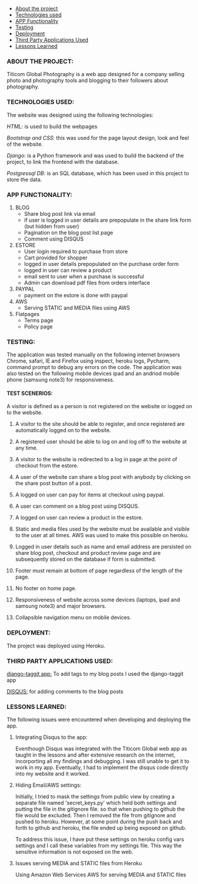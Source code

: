 * [About the project](#about-the-project)
* [Technologies used](#technologies-used)
* [APP Functionality](#app-functionality)
* [Testing](#testing)
* [Deployment](#deployment)
* [Third Party Applications Used](#third-party-applications-used)
* [Lessons Learned](#lessons-learned)

### ABOUT THE PROJECT:

   Titicom Global Photography is a web app designed for a company selling photo and photography tools and blogging to their followers about photography.

### TECHNOLOGIES USED:

   The website was designed using the following technologies:

   *HTML*: is used to build the webpages

   *Bootstrap and CSS*: this was used for the page layout design, look and feel of the website.

   *Django*: is a Python framework and was used to build the backend of the project, to link the frontend with the database.

   *Postgressql DB*: is an SQL database, which has been used in this project to store the data.

### APP FUNCTIONALITY:

1. BLOG
	* Share blog post link via email
	* if user is logged in user details are prepopulate in the share link form (but hidden from user)
	* Pagination on the blog post list page
	* Comment using DISQUS
2. ESTORE
	* User login required to purchase from store
	* Cart provided for shopper
	* logged in user details prepopulated on the purchase order form
	* logged in user can review a product
	* email sent to user when a purchase is successful
	* Admin can download pdf files from orders interface
3. PAYPAL
	* payment on the estore is done with paypal 
4. AWS
	* Serving STATIC and MEDIA files using AWS
5. Flatpages
	* Terms page
	* Policy page
	

### TESTING:

   The application was tested manually on the following internet browsers Chrome, safari, IE and Firefox using inspect, heroku logs, Pycharm, command prompt to debug any errors on the code. The application was also tested on the following mobile devices ipad and an andriod mobile phone (samsung note3) for responsiveness.

#### TEST SCENERIOS:
   A visitor is defined as a person is not registered on the website or logged on to the website.

   1. A visitor to the site should be able to register, and once registered are automatically logged on to the website.

   2. A registered user should be able to log on and log off to the website at any time.

   3. A visitor to the website is redirected to a log in page at the point of checkout from the estore.

   4. A user of the website can share a blog post with anybody by clicking on the share post button of a post.

   5. A logged on user can pay for items at checkout using paypal. 

   6. A user can comment on a blog post using DISQUS.

   7. A logged on user can review a product in the estore.

   8. Static and media files used by the website must be available and visible to the user at all times. AWS was used to make this possible on heroku.

   9. Logged in user details such as name and email address are persisted on share blog post, checkout and product review page and are subsequently stored on the database if form is submitted.

   10. Footer must remain at bottom of page regardless of the length of the page.

   11. No footer on home page.

   12. Responsiveness of website across some devices (laptops, ipad and samsung note3) and major browsers.

   13. Collapsible navigation menu on mobile devices.

### DEPLOYMENT:

   The project was deployed using Heroku.

### THIRD PARTY APPLICATIONS USED:

   [django-taggit app:](https://django-taggit.readthedocs.io/en/latest/) To add tags to my blog posts I used the django-taggit app 

   [DISQUS:](www.disqus.com) for adding comments to the blog posts

### LESSONS LEARNED:

The following issues were encountered when developing and deploying the app.

1. Integrating Disqus to the app: 

   Eventhough Disqus was integrated with the Titicom Global web app as taught in the lessons and after extensive research on the internet, incorporting all my findings and debugging. I was still unable to get it to work in my app. Eventually, I had to implement the disqus code directly into my website and it worked.

2. Hiding Email/AWS settings:

   Initially, I tried to mask the settings from public view by creating a separate file named 'secret_keys.py' which held both settings and putting the file in the gitignore file.  so that when pushing to github the file would be excluded. Then I removed the file from gitignore and pushed to heroku. However, at some point during the push back and forth to github and heroku, the file ended up being exposed on github.

   To address this issue, I have put these settings on heroku config vars settings and I call these variables from my settings file. This way the sensitive information is not exposed on the web.

3. Issues serving MEDIA and STATIC files from Heroku

   Using Amazon Web Services AWS for serving MEDIA and STATIC files
